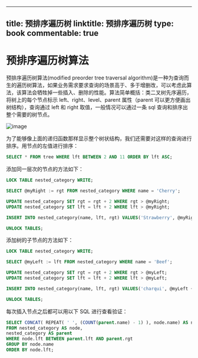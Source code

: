 
---
title: 预排序遍历树
linktitle: 预排序遍历树
type: book
commentable: true
---

# 预排序遍历树算法

预排序遍历树算法(modified preorder tree traversal algorithm)是一种为查询而生的遍历树算法，如果业务需求要求查询的场景高于、多于增删改，可以考虑此算法，该算法会牺牲掉一些插入、删除的性能。算法简单概括：类二叉树先序遍历，将树上的每个节点标示 left、right、level、parent 属性（parent 可以更方便画出树结构），查询通过 left 和 right 取值，一般情况可以通过一条 sql 查询和排序出整个需要的树节点。

![image](https://user-images.githubusercontent.com/5803001/45407303-96bdb000-b69b-11e8-8791-b25e69425a74.png)

为了能够像上面的递归函数那样显示整个树状结构，我们还需要对这样的查询进行排序。用节点的左值进行排序：

```sql
SELECT * FROM tree WHERE lft BETWEEN 2 AND 11 ORDER BY lft ASC;
```

添加同一层次的节点的方法如下：

```sql
LOCK TABLE nested_category WRITE;

SELECT @myRight := rgt FROM nested_category WHERE name = 'Cherry';

UPDATE nested_category SET rgt = rgt + 2 WHERE rgt > @myRight;
UPDATE nested_category SET lft = lft + 2 WHERE lft > @myRight;

INSERT INTO nested_category(name, lft, rgt) VALUES('Strawberry', @myRight + 1, @myRight + 2);

UNLOCK TABLES;
```

添加树的子节点的方法如下：

```sql
LOCK TABLE nested_category WRITE;

SELECT @myLeft := lft FROM nested_category WHERE name = 'Beef';

UPDATE nested_category SET rgt = rgt + 2 WHERE rgt > @myLeft;
UPDATE nested_category SET lft = lft + 2 WHERE lft > @myLeft;

INSERT INTO nested_category(name, lft, rgt) VALUES('charqui', @myLeft + 1, @myLeft + 2);

UNLOCK TABLES;
```

每次插入节点之后都可以用以下 SQL 进行查看验证：

```sql
SELECT CONCAT( REPEAT( ' ', (COUNT(parent.name) - 1) ), node.name) AS name
FROM nested_category AS node,
nested_category AS parent
WHERE node.lft BETWEEN parent.lft AND parent.rgt
GROUP BY node.name
ORDER BY node.lft;
```

    